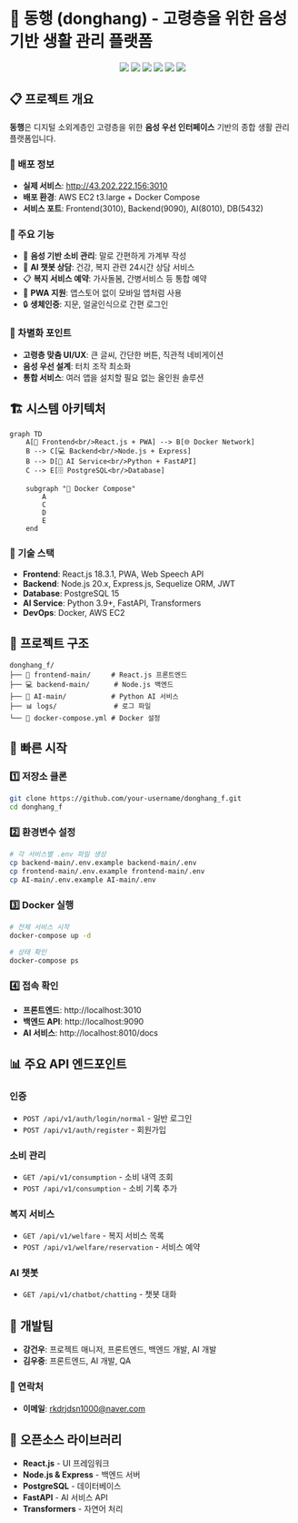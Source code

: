 # 🤖 동행 (donghang) - 고령층을 위한 음성 기반 생활 관리 플랫폼

<div align="center">
  <img src="https://img.shields.io/badge/React-18.3.1-61DAFB?style=for-the-badge&logo=react&logoColor=white" />
  <img src="https://img.shields.io/badge/Node.js-20.x-339933?style=for-the-badge&logo=node.js&logoColor=white" />
  <img src="https://img.shields.io/badge/Python-3.9+-3776AB?style=for-the-badge&logo=python&logoColor=white" />
  <img src="https://img.shields.io/badge/PostgreSQL-15-4169E1?style=for-the-badge&logo=postgresql&logoColor=white" />
  <img src="https://img.shields.io/badge/AWS-EC2%20t3.large-FF9900?style=for-the-badge&logo=amazon-aws&logoColor=white" />
  <img src="https://img.shields.io/badge/Docker-Deployed-2496ED?style=for-the-badge&logo=docker&logoColor=white" />
</div>

## 📋 프로젝트 개요

**동행**은 디지털 소외계층인 고령층을 위한 **음성 우선 인터페이스** 기반의 종합 생활 관리 플랫폼입니다.

### 🚀 배포 정보
- **실제 서비스**: http://43.202.222.156:3010
- **배포 환경**: AWS EC2 t3.large + Docker Compose
- **서비스 포트**: Frontend(3010), Backend(9090), AI(8010), DB(5432)

### 🎯 주요 기능
- 🎤 **음성 기반 소비 관리**: 말로 간편하게 가계부 작성
- 🤖 **AI 챗봇 상담**: 건강, 복지 관련 24시간 상담 서비스
- 📋 **복지 서비스 예약**: 가사돌봄, 간병서비스 등 통합 예약
- 📱 **PWA 지원**: 앱스토어 없이 모바일 앱처럼 사용
- 🔒 **생체인증**: 지문, 얼굴인식으로 간편 로그인

### 🌟 차별화 포인트
- **고령층 맞춤 UI/UX**: 큰 글씨, 간단한 버튼, 직관적 네비게이션
- **음성 우선 설계**: 터치 조작 최소화
- **통합 서비스**: 여러 앱을 설치할 필요 없는 올인원 솔루션

## 🏗️ 시스템 아키텍처

```mermaid
graph TD
    A[📱 Frontend<br/>React.js + PWA] --> B[🌐 Docker Network]
    B --> C[💻 Backend<br/>Node.js + Express]
    B --> D[🤖 AI Service<br/>Python + FastAPI]
    C --> E[🗄️ PostgreSQL<br/>Database]
    
    subgraph "🐳 Docker Compose"
        A
        C
        D
        E
    end
```

### 🔧 기술 스택
- **Frontend**: React.js 18.3.1, PWA, Web Speech API
- **Backend**: Node.js 20.x, Express.js, Sequelize ORM, JWT
- **Database**: PostgreSQL 15
- **AI Service**: Python 3.9+, FastAPI, Transformers
- **DevOps**: Docker, AWS EC2

## 📁 프로젝트 구조

```
donghang_f/
├── 📱 frontend-main/     # React.js 프론트엔드
├── 💻 backend-main/      # Node.js 백엔드  
├── 🤖 AI-main/           # Python AI 서비스
├── 📊 logs/              # 로그 파일
└── 🐳 docker-compose.yml # Docker 설정
```

## 🚀 빠른 시작

### 1️⃣ 저장소 클론
```bash
git clone https://github.com/your-username/donghang_f.git
cd donghang_f
```

### 2️⃣ 환경변수 설정
```bash
# 각 서비스별 .env 파일 생성
cp backend-main/.env.example backend-main/.env
cp frontend-main/.env.example frontend-main/.env  
cp AI-main/.env.example AI-main/.env
```

### 3️⃣ Docker 실행
```bash
# 전체 서비스 시작
docker-compose up -d

# 상태 확인
docker-compose ps
```

### 4️⃣ 접속 확인
- **프론트엔드**: http://localhost:3010
- **백엔드 API**: http://localhost:9090
- **AI 서비스**: http://localhost:8010/docs

## 📊 주요 API 엔드포인트

### 인증
- `POST /api/v1/auth/login/normal` - 일반 로그인
- `POST /api/v1/auth/register` - 회원가입

### 소비 관리
- `GET /api/v1/consumption` - 소비 내역 조회
- `POST /api/v1/consumption` - 소비 기록 추가

### 복지 서비스
- `GET /api/v1/welfare` - 복지 서비스 목록
- `POST /api/v1/welfare/reservation` - 서비스 예약

### AI 챗봇
- `GET /api/v1/chatbot/chatting` - 챗봇 대화

## 👥 개발팀

- **강건우**: 프로젝트 매니저, 프론트엔드, 백엔드 개발, AI 개발
- **김우중**: 프론트엔드, AI 개발, QA

### 📧 연락처
- **이메일**: rkdrjdsn1000@naver.com

## 🙏 오픈소스 라이브러리

- **React.js** - UI 프레임워크
- **Node.js & Express** - 백엔드 서버
- **PostgreSQL** - 데이터베이스
- **FastAPI** - AI 서비스 API
- **Transformers** - 자연어 처리
